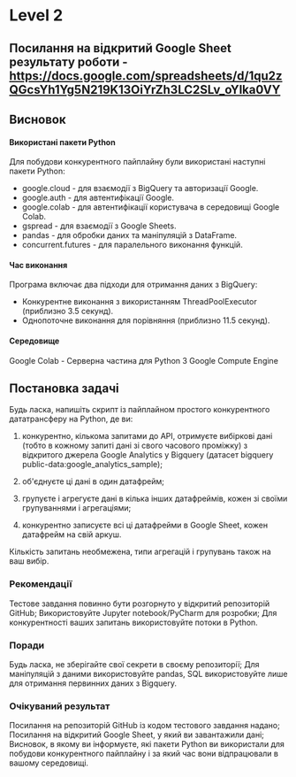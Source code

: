 # Level 2

## Посилання на відкритий Google Sheet результату роботи - https://docs.google.com/spreadsheets/d/1qu2zQGcsYh1Yg5N219K13OiYrZh3LC2SLv_oYlka0VY

## Висновок

#### Використані пакети Python
Для побудови конкурентного пайплайну були використані наступні пакети Python:

- google.cloud - для взаємодії з BigQuery та авторизації Google.
- google.auth - для автентифікації Google.
- google.colab - для автентифікації користувача в середовищі Google Colab.
- gspread - для взаємодії з Google Sheets.
- pandas - для обробки даних та маніпуляцій з DataFrame.
- concurrent.futures - для паралельного виконання функцій.

#### Час виконання
Програма включає два підходи для отримання даних з BigQuery:

- Конкурентне виконання з використанням ThreadPoolExecutor (приблизно 3.5 секунд).
- Однопоточне виконання для порівняння (приблизно 11.5 секунд).

#### Середовище
Google Colab - Серверна частина для Python 3 Google Compute Engine

## Постановка задачі
Будь ласка, напишіть скрипт із пайплайном простого конкурентного дататрансферу на Python, де ви:

1) конкурентно, кількома запитами до API, отримуєте вибіркові дані (тобто в кожному запиті дані зі свого часового проміжку) з відкритого джерела Google Analytics у Bigquery (датасет bigquery public-data:google_analytics_sample);

2) об'єднуєте ці дані в один датафрейм;

3) групуєте і агрегуєте дані в кілька інших датафреймів, кожен зі своїми групуваннями і агрегаціями;

4) конкурентно записуєте всі ці датафрейми в Google Sheet, кожен датафрейм на свій аркуш.

Кількість запитань необмежена, типи агрегацій і групувань також на ваш вибір.

### Рекомендації
Тестове завдання повинно бути розгорнуто у відкритий репозиторій GitHub;
Використовуйте Jupyter notebook/PyCharm для розробки;
Для конкурентності ваших запитань використовуйте потоки в Python.

### Поради
Будь ласка, не зберігайте свої секрети в своєму репозиторії;
Для маніпуляцій з даними використовуйте pandas, SQL використовуйте лише для отримання первинних даних з Bigquery.

### Очікуваний результат
Посилання на репозиторій GitHub із кодом тестового завдання надано;
Посилання на відкритий Google Sheet, у який ви завантажили дані;
Висновок, в якому ви інформуєте, які пакети Python ви використали для побудови конкурентного пайплайну і за який час вони відпрацювали в вашому середовищі.

